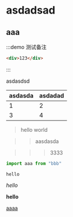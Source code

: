 # asdadsad

## aaa


:::demo 测试备注
```html
<div>123</div>
```
:::

asdasdsd

|asdasda|asdadad|
|-------|-------|
|1|2|
|3|4|

> hello world

>> aasdasda

>>> 3333

```js
import aaa from "bbb"
```



`hello`

_hello_

__hello__


[aaaa](https://www.baidu.com/)
